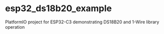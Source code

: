 # esp32_ds18b20_example
PlatformIO project for ESP32-C3 demonstrating DS18B20 and 1-Wire library operation
